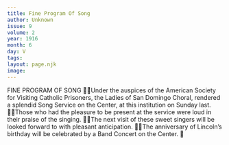 ```yaml
---
title: Fine Program Of Song
author: Unknown
issue: 9
volume: 2
year: 1916
month: 6
day: V
tags:
layout: page.njk
image:
---
```

FINE PROGRAM OF SONG Under the auspices of the American Society for Visiting Catholic Prisoners, the Ladies of San Domingo Choral, rendered a splendid Song Service on the Center, at this institution on Sunday last. Those who had the pleasure to be present at the service were loud in their praise of the singing. The next visit of these sweet singers will be looked forward to with pleasant anticipation. The anniversary of Lincoln’s birthday will be celebrated by a Band Concert on the Center. 
